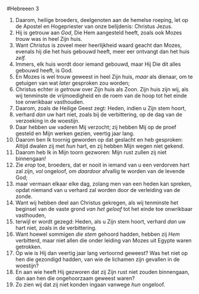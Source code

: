 #Hebreeen 3
1. Daarom, heilige broeders, deelgenoten aan de hemelse roeping, let op de Apostel en Hogepriester van onze belijdenis: Christus Jezus.
2. Hij is getrouw aan *God*, Die Hem aangesteld heeft, zoals ook Mozes *trouw* was in heel Zijn huis.
3. Want *Christus* is zoveel meer heerlijkheid waard geacht dan Mozes, evenals hij die het huis gebouwd heeft, meer eer ontvangt dan het huis *zelf.*
4. Immers, elk huis wordt door iemand gebouwd, maar Hij Die dit alles gebouwd heeft, is God.
5. En Mozes is wel trouw geweest in heel Zijn huis, *maar* als dienaar, om te getuigen van wat *later* gesproken zou worden;
6. Christus echter *is getrouw* over Zijn huis als Zoon. Zijn huis zijn wij, als wij tenminste de vrijmoedigheid en de roem van de hoop tot het einde toe onwrikbaar vasthouden.
7. Daarom, zoals de Heilige Geest zegt: Heden, indien u Zijn stem hoort,
8. verhard *dan* uw hart niet, zoals bij de verbittering, op de dag van de verzoeking in de woestijn.
9. Daar hebben uw vaderen Mij verzocht; zij hebben Mij op de proef gesteld en Mijn werken gezien, veertig jaar lang.
10. Daarom ben Ik toornig geworden op dat geslacht en heb gesproken: Altijd dwalen zij met *hun* hart, en zij hebben Mijn wegen niet gekend.
11. Daarom heb Ik in Mijn toorn gezworen: Mijn rust zullen zij niet binnengaan!
12. Zie *erop* toe, broeders, dat er nooit in iemand van u een verdorven hart zal zijn, *vol* ongeloof, om *daardoor* afvallig te worden van de levende God;
13. maar vermaan elkaar elke dag, zolang men van een heden kan spreken, opdat niemand van u verhard zal worden door de verleiding van de zonde.
14. Want wij hebben deel aan Christus gekregen, als wij tenminste het beginsel van de vaste grond *van het geloof* tot het einde toe onwrikbaar vasthouden,
15. terwijl er wordt gezegd: Heden, als u Zijn stem hoort, verhard *dan* uw hart niet, zoals in de verbittering.
16. Want hoewel sommigen *die stem* gehoord hadden, hebben zij *Hem* verbitterd, maar niet allen die onder leiding van Mozes uit Egypte waren getrokken.
17. Op wie is Hij dan veertig jaar lang vertoornd geweest? Was het niet op hen die gezondigd hadden, van wie de lichamen zijn gevallen in de woestijn?
18. En aan wie heeft Hij gezworen dat zij Zijn rust niet zouden binnengaan, dan aan hen die ongehoorzaam geweest waren?
19. Zo zien wij dat zij niet konden ingaan vanwege *hun* ongeloof.
